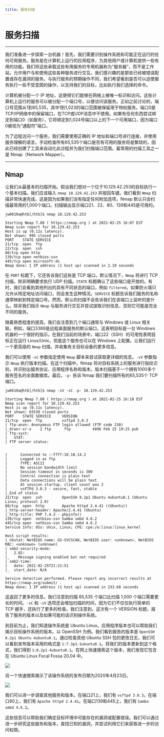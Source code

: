 ```yaml
---
title: 服务扫描
---
```

# 服务扫描

---

我们准备进一步探索一台机器！首先，我们需要识别操作系统和可能正在运行的任何可用服务。服务是在计算机上运行的应用程序，为其他用户或计算机提供一些有用的功能。我们将这些承载这些有用服务的专用机器称为“服务器”，而不是工作站，允许用户与和使用这些各种服务进行交互。我们感兴趣的是那些已经被错误配置或存在漏洞的服务。与执行服务的预期操作不同，我们希望看到是否可以迫使服务执行一些不受意图的操作，以支持我们的目标，比如执行我们选择的命令。

计算机被分配一个 IP 地址，这使得它们能够在网络上被唯一标识和访问。这些计算机上运行的服务可以被分配一个端口号，以便访问该服务。正如之前讨论的，端口号范围从1到65,535，其中1到1,023的端口范围被保留用于特权服务。端口0是TCP/IP网络中的保留端口，在TCP或UDP消息中不使用。如果有任何东西尝试绑定到端口0（如服务），它将绑定到1,024号端口以上的下一个可用端口，因为端口0被视为“通配符”端口。

为了远程访问一个服务，我们需要使用正确的 IP 地址和端口号进行连接，并使用服务理解的语言。手动检查所有65,535个端口是否有可用的服务将是繁琐的，因此已经创建了工具来自动化此过程并为我们扫描端口范围。最常用的扫描工具之一是 Nmap（Network Mapper）。

---

## Nmap

让我们从最基本的扫描开始。假设我们想对一个位于10.129.42.253的目标执行一个基本扫描。我们应该输入 `nmap 10.129.42.253` 并按回车键。我们看到 `Nmap` 扫描非常快速完成。这是因为如果我们没有指定任何附加选项，Nmap 默认只会扫描最常用的1,000个端口。扫描输出显示端口21、22、80、139和445是可用的。

```Plaintext
jw0610a@htb[/htb]$ nmap 10.129.42.253

Starting Nmap 7.80 ( https://nmap.org ) at 2021-02-25 16:07 EST
Nmap scan report for 10.129.42.253
Host is up (0.11s latency).
Not shown: 995 closed ports
PORT    STATE SERVICE
21/tcp  open  ftp
22/tcp  open  ssh
80/tcp open http
139/tcp open netbios-ssn
445/tcp open microsoft-ds
Nmap done: 1 IP address (1 host up) scanned in 2.19 seconds
```

在 `PORT` 标题下，它还告诉我们这些是 TCP 端口。默认情况下，`Nmap` 将进行 TCP 扫描，除非明确要求执行 UDP 扫描。`STATE` 标题确认了这些端口是开放的。有时，我们会看到其他列出的具有不同状态的端口，例如 `filtered`。如果防火墙只允许从特定地址访问端口，则会发生这种情况。`SERVICE` 标题告诉我们服务的名称通常映射到特定端口号。然而，默认的扫描不会告诉我们在该端口上监听的是什么。除非我们指示 `Nmap` 与服务进行交互并尝试提取识别信息，否则它可能是完全不同的服务。

随着熟悉程度的提高，我们会注意到几个端口通常与 Windows 或 Linux 相关联。例如，端口3389是远程桌面服务的默认端口，这表明目标是一台 Windows 机器的一个很好的指示。在我们当前的场景中，端口22（SSH）的可用性表明目标正在运行 Linux/Unix，但是这个服务也可以在 Windows 上配置。让我们运行一个更高级的 `Nmap` 扫描，并收集有关目标设备的更多信息。

我们可以使用 `-sC` 参数指定使用 `Nmap` 脚本来尝试获取更详细的信息。`-sV` 参数指示 `Nmap` 执行版本扫描。在这个扫描中，Nmap 将对目标系统上的服务进行指纹识别，并识别出服务协议、应用程序名称和版本。版本扫描基于一个拥有1000多个服务签名的全面数据库。最后，`-p-` 告诉 Nmap 我们要扫描所有的65,535个 TCP 端口。

```Plaintext
jw0610a@htb[/htb]$ nmap -sV -sC -p- 10.129.42.253

Starting Nmap 7.80 ( https://nmap.org ) at 2021-02-25 16:18 EST
Nmap scan report for 10.129.42.253
Host is up (0.11s latency).
Not shown: 65530 closed ports
PORT    STATE SERVICE     VERSION
21/tcp  open  ftp         vsftpd 3.0.3
| ftp-anon: Anonymous FTP login allowed (FTP code 230)
|_drwxr-xr-x    2 ftp      ftp          4096 Feb 25 19:25 pub
| ftp-syst: 
|   STAT: 
| FTP server status:


|      Connected to ::ffff:10.10.14.2
|      Logged in as ftp
|      TYPE: ASCII
|      No session bandwidth limit
|      Session timeout in seconds is 300
|      Control connection is plain text
|      Data connections will be plain text
|      At session startup, client count was 2
|      vsFTPd 3.0.3 - secure, fast, stable
|_End of status
22/tcp  open  ssh         OpenSSH 8.2p1 Ubuntu 4ubuntu0.1 (Ubuntu Linux; protocol 2.0)
80/tcp  open  http        Apache httpd 2.4.41 ((Ubuntu))
|_http-server-header: Apache/2.4.41 (Ubuntu)
|_http-title: PHP 7.4.3 - phpinfo()
139/tcp open  netbios-ssn Samba smbd 4.6.2
445/tcp open  netbios-ssn Samba smbd 4.6.2
Service Info: OSs: Unix, Linux; CPE: cpe:/o:linux:linux_kernel

Host script results:
|_nbstat: NetBIOS name: GS-SVCSCAN, NetBIOS user: <unknown>, NetBIOS MAC: <unknown> (unknown)
| smb2-security-mode: 
|   2.02: 
|_    Message signing enabled but not required
| smb2-time: 
|   date: 2021-02-25T21:21:51
|_  start_date: N/A

Service detection performed. Please report any incorrect results at https://nmap.org/submit/ .
Nmap done: 1 IP address (1 host up) scanned in 233.68 seconds
```

这返回了更多的信息。我们注意到扫描 65,535 个端口比扫描 1,000 个端口需要更长的时间。`-sC` 和 `-sV` 选项还会增加扫描的时间，因为它们不仅仅执行简单的 TCP 握手，还执行了更多的检查。我们注意到，这次有一个 VERSION 标题，报告了服务的版本以及如果可能的话识别操作系统。

到目前为止，我们知道操作系统是 Ubuntu Linux。应用程序版本也可以帮助我们揭示目标操作系统的版本。以 OpenSSH 为例。我们看到报告的版本是 `OpenSSH 8.2p1 Ubuntu 4ubuntu0.1`。通过检查其他 Ubuntu SSH 包的更改日志，我们可以看到发布版本采用的格式是 `1:7.3p1-1ubuntu0.1`。将我们的版本更新到这个格式，我们得到 `1:8.2p1-4ubuntu0.1`。在网上快速搜索这个版本，我们发现它包含在 Ubuntu Linux Focal Fossa 20.04 中。

![](https://gwmah9jwtul.feishu.cn/space/api/box/stream/download/asynccode/?code=YzhjMmFkMjFjYWM5NjE5NmQ1MDI3NTVkZmJjNzFhZjdfcUNReVBJSXdlZmlxTkhMZlJlOUx1Tzk4QlVzVG1rZ0lfVG9rZW46QWthbGJmVTR1b2RkSVF4ZUNKUGNlUXowbktnXzE2ODY0OTU2MTc6MTY4NjQ5OTIxN19WNA)

另一个快速搜索揭示了该操作系统的发布日期为2020年4月23日。

![](https://gwmah9jwtul.feishu.cn/space/api/box/stream/download/asynccode/?code=ZmU0YjUxNjFmMWUwOGMzYTM1NWI1MzNjMWMzZmUwOWJfT3ZVZ0FqOXBKdjFUNzB3UU8wNGd2ZmUwa2FlWGZQVGVfVG9rZW46R2ZJdWJ5aDVHb3pUSDZ4eWdZZWNnZG80bkdCXzE2ODY0OTU2MTc6MTY4NjQ5OTIxN19WNA)

  

我们可以进一步调查其他服务和版本。在端口21上，我们有 `vsftpd 3.0.3`。在端口80上，我们有 `Apache httpd 2.4.41`。在端口139和445上，我们有 `Samba smbd 4.6.2`。

这些信息可以帮助我们确定目标环境中可能存在的漏洞或配置错误。我们可以通过进一步研究这些服务和版本，查找已知的漏洞，并尝试利用它们来获取进一步的访问权限。